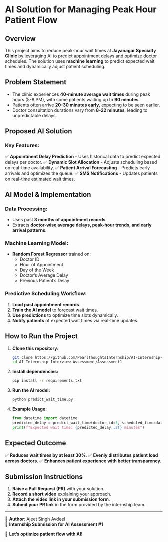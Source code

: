 # AI Solution for Managing Peak Hour Patient Flow

## Overview
This project aims to reduce peak-hour wait times at **Jayanagar Specialty Clinic** by leveraging AI to predict appointment delays and optimize doctor schedules. The solution uses **machine learning** to predict expected wait times and dynamically adjust patient scheduling.

## Problem Statement
- The clinic experiences **40-minute average wait times** during peak hours (5-8 PM), with some patients waiting up to **90 minutes**.
- Patients often arrive **20-30 minutes early**, expecting to be seen earlier.
- Doctor consultation durations vary from **8-22 minutes**, leading to unpredictable delays.

## Proposed AI Solution
### Key Features:
✅ **Appointment Delay Prediction** - Uses historical data to predict expected delays per doctor.
✅ **Dynamic Slot Allocation** - Adjusts scheduling based on real-time availability.
✅ **Patient Arrival Forecasting** - Predicts early arrivals and optimizes the queue.
✅ **SMS Notifications** - Updates patients on real-time estimated wait times.

## AI Model & Implementation
### Data Processing:
- Uses past **3 months of appointment records**.
- Extracts **doctor-wise average delays, peak-hour trends, and early arrival patterns**.

### Machine Learning Model:
- **Random Forest Regressor** trained on:
  - Doctor ID
  - Hour of Appointment
  - Day of the Week
  - Doctor’s Average Delay
  - Previous Patient’s Delay

### Predictive Scheduling Workflow:
1. **Load past appointment records**.
2. **Train the AI model** to forecast wait times.
3. **Use predictions** to optimize time slots dynamically.
4. **Notify patients** of expected wait times via real-time updates.

## How to Run the Project
1. **Clone this repository:**
   ```sh
   git clone https://github.com/PearlThoughtsInternship/AI-Internship-Interview-Assessment.git
   cd AI-Internship-Interview-Assessment/Assessment1
   ```
2. **Install dependencies:**
   ```sh
   pip install -r requirements.txt
   ```
3. **Run the AI model:**
   ```sh
   python predict_wait_time.py
   ```
4. **Example Usage:**
   ```python
   from datetime import datetime
   predicted_delay = predict_wait_time(doctor_id=5, scheduled_time=datetime(2024, 3, 26, 18, 30))
   print(f"Expected wait time: {predicted_delay:.2f} minutes")
   ```

## Expected Outcome
✅ **Reduces wait times by at least 30%**.
✅ **Evenly distributes patient load across doctors**.
✅ **Enhances patient experience with better transparency**.

## Submission Instructions
1. **Raise a Pull Request (PR)** with your solution.
2. **Record a short video** explaining your approach.
3. **Attach the video link in your submission form**.
4. **Submit your PR link** in the form provided by the internship team.

---
🔹 **Author**: Ajeet Singh Avdeel  
🔹 **Internship Submission for AI Assessment #1**  

🚀 **Let’s optimize patient flow with AI!**

